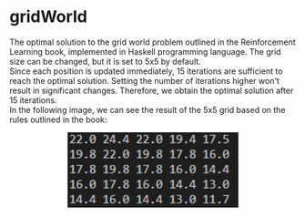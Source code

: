 # gridWorld

The optimal solution to the grid world problem outlined in the Reinforcement Learning book, implemented in Haskell programming language. The grid size can be changed, but it is set to 5x5 by default.   
Since each position is updated immediately, 15 iterations are sufficient to reach the optimal solution. Setting the number of iterations higher won't result in significant changes. Therefore, we obtain the optimal solution after 15 iterations.   
In the following image, we can see the result of the 5x5 grid based on the rules outlined in the book:   
<p style="text-align: center;">
  <img src="https://github.com/BoglarkaFarkas/gridWorld/blob/main/images/image1.png" alt="Result" width="300"/>
</p>

